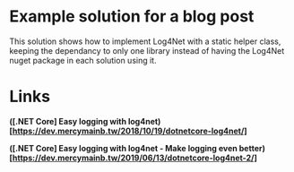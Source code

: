 # Example solution for a blog post

This solution shows how to implement Log4Net with a static helper class, keeping the dependancy to only one library instead of having the Log4Net nuget package in each solution using it.

# Links

**([.NET Core] Easy logging with log4net)[https://dev.mercymainb.tw/2018/10/19/dotnetcore-log4net/]**

**([.NET Core] Easy logging with log4net - Make logging even better)[https://dev.mercymainb.tw/2019/06/13/dotnetcore-log4net-2/]**
